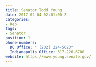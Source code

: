 ```yaml
---
title: Senator Todd Young
date: 2017-02-04 02:01:00 Z
categories:
- Rep
tags:
- Senator
position: 1
phone-numbers:
  DC Office: " (202) 224-5623"
  Indianapolis Office: 317-226-6700
website: https://www.young.senate.gov/
---
```


